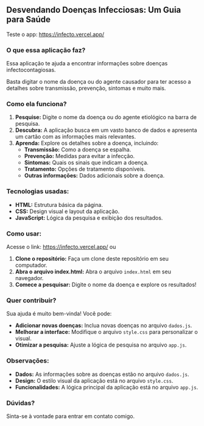 ## **Desvendando Doenças Infecciosas: Um Guia para Saúde**

Teste o app:
https://infecto.vercel.app/

### **O que essa aplicação faz?**

Essa aplicação te ajuda a encontrar informações sobre doenças infectocontagiosas. 

Basta digitar o nome da doença ou do agente causador para ter acesso a detalhes sobre transmissão, prevenção, sintomas e muito mais.

### **Como ela funciona?**

1. **Pesquise:** Digite o nome da doença ou do agente etiológico na barra de pesquisa.
2. **Descubra:** A aplicação busca em um vasto banco de dados e apresenta um cartão com as informações mais relevantes.
3. **Aprenda:** Explore os detalhes sobre a doença, incluindo:
    * **Transmissão:** Como a doença se espalha.
    * **Prevenção:** Medidas para evitar a infecção.
    * **Sintomas:** Quais os sinais que indicam a doença.
    * **Tratamento:** Opções de tratamento disponíveis.
    * **Outras informações:** Dados adicionais sobre a doença.

### **Tecnologias usadas:**

* **HTML:** Estrutura básica da página.
* **CSS:** Design visual e layout da aplicação.
* **JavaScript:** Lógica da pesquisa e exibição dos resultados.

### **Como usar:**
Acesse o link: https://infecto.vercel.app/
ou
1. **Clone o repositório:** Faça um clone deste repositório em seu computador.
2. **Abra o arquivo index.html:** Abra o arquivo `index.html` em seu navegador.
3. **Comece a pesquisar:** Digite o nome da doença e explore os resultados!

### **Quer contribuir?**
Sua ajuda é muito bem-vinda! Você pode:
* **Adicionar novas doenças:** Inclua novas doenças no arquivo `dados.js`.
* **Melhorar a interface:** Modifique o arquivo `style.css` para personalizar o visual.
* **Otimizar a pesquisa:** Ajuste a lógica de pesquisa no arquivo `app.js`.

### **Observações:**

* **Dados:** As informações sobre as doenças estão no arquivo `dados.js`.
* **Design:** O estilo visual da aplicação está no arquivo `style.css`.
* **Funcionalidades:** A lógica principal da aplicação está no arquivo `app.js`.

### **Dúvidas?**
Sinta-se à vontade para entrar em contato comigo.
